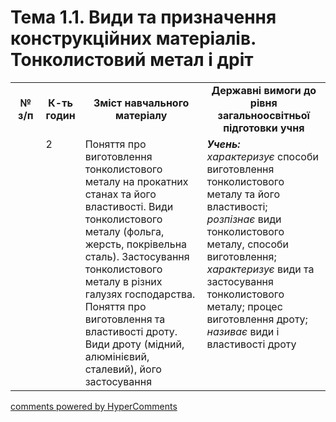 <div id="hypercomments_widget" class="js-hypercomments-widget invisible"></div>

# Тема 1.1. Види та призначення  конструкційних матеріалів. Тонколистовий метал і дріт

<table>
  <tr>
    <td width="10%" align="center"><b>№ з/п</b></td>
    <td width="10%" align="center"><b>К-ть годин</b></td>
    <td width="40%" align="center"><b>Зміст навчального матеріалу</b></td>
    <td width="40%" align="center"><b>Державні вимоги до рівня загальноосвітньої підготовки учня</b></td>
  </tr>
  <tr>
<td width="10%" style="vertical-align:top !important;"></td>
<td width="10%" style="vertical-align:top !important;">2</td>
    <td width="40%" style="vertical-align:top !important;">
Поняття про виготовлення тонколистового металу на прокатних станах та його властивості. Види тонколистового металу (фольга, жерсть, покрівельна сталь). Застосування тонколистового металу в різних галузях господарства. <br>
Поняття про виготовлення та властивості дроту. Види  дроту (мідний, алюмінієвий, сталевий),  його застосування
</td>
    <td width="40%" style="vertical-align:top !important;">
<i><b>Учень:</b></i><br>
<i>характеризує</i> способи виготовлення тонколистового металу та його властивості;<br>
 <i>розпізнає</i>  види тонколистового металу, способи виготовлення;<br>
<i>характеризує</i> види  та застосування тонколистового металу; процес виготовлення дроту;<br>
<i>називає</i> види і властивості дроту
</td>
  </tr>
  </tr>
</table>

<div class="js-hypercomments-container">
<a href="http://hypercomments.com" class="hc-link" title="comments widget">comments powered by HyperComments</a>
</div>